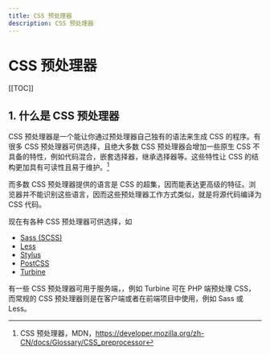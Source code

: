 ```yaml
---
title: CSS 预处理器
description: CSS 预处理器
---
```


# CSS 预处理器

[[TOC]]

## 1. 什么是 CSS 预处理器

CSS 预处理器是一个能让你通过预处理器自己独有的语法来生成 CSS 的程序。有很多 CSS 预处理器可供选择，且绝大多数 CSS 预处理器会增加一些原生 CSS 不具备的特性，例如代码混合，嵌套选择器，继承选择器等。这些特性让 CSS 的结构更加具有可读性且易于维护。[^1]

[^1]: CSS 预处理器，MDN，<https://developer.mozilla.org/zh-CN/docs/Glossary/CSS_preprocessor>

而多数 CSS 预处理器提供的语言是 CSS 的超集，因而能表达更高级的特征。浏览器并不能识别这些语言，因而这些预处理器工作方式类似，就是将源代码编译为 CSS 代码。

现在有各种 CSS 预处理器可供选择，如
- [Sass (SCSS)](https://sass-lang.com/)
- [Less](http://lesscss.org/)
- [Stylus](https://stylus-lang.com/)
- [PostCSS](https://postcss.org/)
- [Turbine](http://turbinecss.github.io/)

有一些 CSS 预处理器可用于服务端，，例如 Turbine 可在 PHP 端预处理 CSS，而常规的 CSS 预处理器则是在客户端或者在前端项目中使用，例如 Sass 或 Less。
